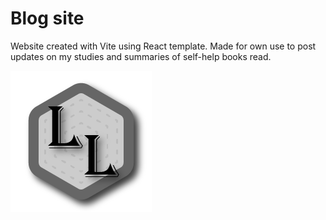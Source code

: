 # Blog site

Website created with Vite using React template. Made for own use to post updates on my studies and summaries of self-help books read.

![Logo](https://github.com/Luukalindgren/Blog/blob/master/client/src/assets/LL.png?raw=true)
